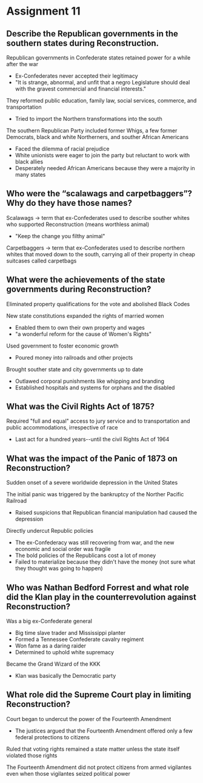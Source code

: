 # Assignment 11

## Describe the Republican governments in the southern states during Reconstruction.

Republican governments in Confederate states retained power for a while after
the war
- Ex-Confederates never accepted their legitimacy
- "It is strange, abnormal, and unfit that a negro Legislature should deal with
  the gravest commercial and financial interests."

They reformed public education, family law, social services, commerce, and
transportation
- Tried to import the Northern transformations into the south

The southern Republican Party included former Whigs, a few former Democrats,
black and white Northerners, and souther African Americans
- Faced the dilemma of racial prejudice
- White unionists were eager to join the party but reluctant to work with black
  allies
- Desperately needed African Americans because they were a majority in many
  states

## Who were the “scalawags and carpetbaggers”? Why do they have those names?

Scalawags -> term that ex-Confederates used to describe souther whites who
supported Reconstruction (means worthless animal)
- "Keep the change you filthy animal"

Carpetbaggers -> term that ex-Confederates used to describe northern whites
that moved down to the south, carrying all of their property in cheap suitcases
called carpetbags

## What were the achievements of the state governments during Reconstruction?

Eliminated property qualifications for the vote and abolished Black Codes

New state constitutions expanded the rights of married women
- Enabled them to own their own property and wages
- "a wonderful reform for the cause of Women's Rights"

Used government to foster economic growth
- Poured money into railroads and other projects

Brought souther state and city governments up to date
- Outlawed corporal punishments like whipping and branding
- Established hospitals and systems for orphans and the disabled

## What was the Civil Rights Act of 1875?

Required "full and equal" access to jury service and to transportation and
public accommodations, irrespective of race
- Last act for a hundred years--until the civil Rights Act of 1964

## What was the impact of the Panic of 1873 on Reconstruction?

Sudden onset of a severe worldwide depression in the United States

The initial panic was triggered by the bankruptcy of the Norther Pacific Railroad
- Raised suspicions that Republican financial manipulation had caused the depression

Directly undercut Republic policies
- The ex-Confederacy was still recovering from war, and the new economic and
  social order was fragile
- The bold policies of the Republicans cost a lot of money
- Failed to materialize because they didn't have the money (not sure what they
  thought was going to happen)

## Who was Nathan Bedford Forrest and what role did the Klan play in the counterrevolution against Reconstruction?

Was a big ex-Confederate general
- Big time slave trader and Mississippi planter
- Formed a Tennessee Confederate cavalry regiment
- Won fame as a daring raider
- Determined to uphold white supremacy

Became the Grand Wizard of the KKK
- Klan was basically the Democratic party

## What role did the Supreme Court play in limiting Reconstruction?

Court began to undercut the power of the Fourteenth Amendment
- The justices argued that the Fourteenth Amendment offered only a few federal
  protections to citizens

Ruled that voting rights remained a state matter unless the state
itself violated those rights

The Fourteenth Amendment  did not protect citizens from armed vigilantes even
when those vigilantes seized political power

